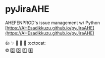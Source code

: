 # pyJiraAHE

AHEFENPROD's issue management w/ Python
[https://AHEsadikkuzu.github.io/pyJiraAHE](https://AHEsadikkuzu.github.io/pyJiraAHE)

:+1: :sparkles: :tada: :rocket: :metal: :octocat: <br/>
:copyright: :two: :zero: :one: :eight: